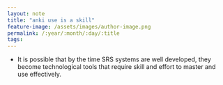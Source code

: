 ```yaml
---
layout: note
title: "anki use is a skill"
feature-image: /assets/images/author-image.png
permalink: /:year/:month/:day/:title
tags:
---
```


- It is possible that by the time SRS systems are well developed, they become technological tools that require skill and effort to master and use effectively.
